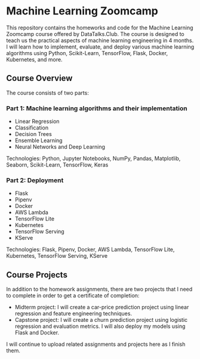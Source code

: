 # Machine Learning Zoomcamp

This repository contains the homeworks and code for the Machine Learning Zoomcamp course offered by DataTalks.Club. The course is designed to teach us the practical aspects of machine learning engineering in 4 months. I will learn how to implement, evaluate, and deploy various machine learning algorithms using Python, Scikit-Learn, TensorFlow, Flask, Docker, Kubernetes, and more.

## Course Overview

The course consists of two parts:

### Part 1: Machine learning algorithms and their implementation

- Linear Regression
- Classification
- Decision Trees
- Ensemble Learning
- Neural Networks and Deep Learning

Technologies: Python, Jupyter Notebooks, NumPy, Pandas, Matplotlib, Seaborn, Scikit-Learn, TensorFlow, Keras

### Part 2: Deployment

- Flask
- Pipenv
- Docker
- AWS Lambda
- TensorFlow Lite
- Kubernetes
- TensorFlow Serving
- KServe

Technologies: Flask, Pipenv, Docker, AWS Lambda, TensorFlow Lite, Kubernetes, TensorFlow Serving, KServe

## Course Projects

In addition to the homework assignments, there are two projects that I need to complete in order to get a certificate of completion:

- Midterm project: I will create a car-price prediction project using linear regression and feature engineering techniques.
- Capstone project: I will create a churn prediction project using logistic regression and evaluation metrics. I will also deploy my models using Flask and Docker.

I will continue to upload related assignments and projects here as I finish them.
